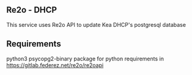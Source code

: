 ## Re2o - DHCP
This service uses Re2o API to update Kea DHCP's postgresql database

## Requirements

python3
psycopg2-binary package for python
requirements in https://gitlab.federez.net/re2o/re2oapi
